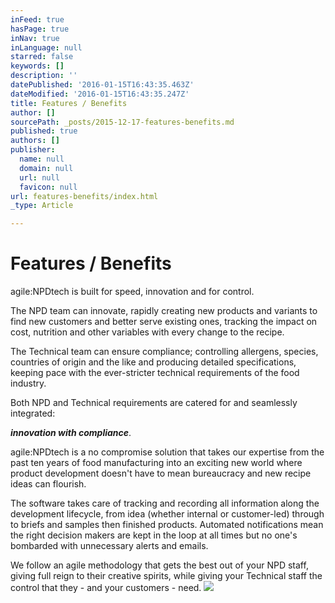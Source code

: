 ```yaml
---
inFeed: true
hasPage: true
inNav: true
inLanguage: null
starred: false
keywords: []
description: ''
datePublished: '2016-01-15T16:43:35.463Z'
dateModified: '2016-01-15T16:43:35.247Z'
title: Features / Benefits
author: []
sourcePath: _posts/2015-12-17-features-benefits.md
published: true
authors: []
publisher:
  name: null
  domain: null
  url: null
  favicon: null
url: features-benefits/index.html
_type: Article

---
```

# Features / Benefits

agile:NPDtech is built for speed, innovation and for control.

The NPD team can innovate, rapidly creating new products and variants to find new customers and better serve existing ones, tracking the impact on cost, nutrition and other variables with every change to the recipe. 

The Technical team can ensure compliance; controlling allergens, species, countries of origin and the like and producing detailed specifications, keeping pace with the ever-stricter technical requirements of the food industry. 

Both NPD and Technical requirements are catered for and seamlessly integrated:

_**innovation with compliance**_.

agile:NPDtech is a no compromise solution that takes our expertise from the past ten years of food manufacturing into an exciting new world where product development doesn't have to mean bureaucracy and new recipe ideas can flourish.

The software takes care of tracking and recording all information along the development lifecycle, from idea (whether internal or customer-led) through to briefs and samples then finished products. Automated notifications mean the right decision makers are kept in the loop at all times but no one's bombarded with unnecessary alerts and emails.

We follow an agile methodology that gets the best out of your NPD staff, giving full reign to their creative spirits, while giving your Technical staff the control that they - and your customers - need.
![](https://the-grid-user-content.s3-us-west-2.amazonaws.com/2b7e898d-8e03-4034-be4a-2ae68362a042.jpg)